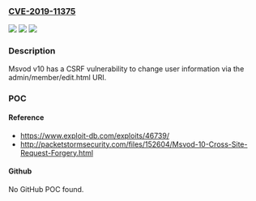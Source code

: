 ### [CVE-2019-11375](https://cve.mitre.org/cgi-bin/cvename.cgi?name=CVE-2019-11375)
![](https://img.shields.io/static/v1?label=Product&message=n%2Fa&color=blue)
![](https://img.shields.io/static/v1?label=Version&message=n%2Fa&color=blue)
![](https://img.shields.io/static/v1?label=Vulnerability&message=n%2Fa&color=brighgreen)

### Description

Msvod v10 has a CSRF vulnerability to change user information via the admin/member/edit.html URI.

### POC

#### Reference
- https://www.exploit-db.com/exploits/46739/
- http://packetstormsecurity.com/files/152604/Msvod-10-Cross-Site-Request-Forgery.html

#### Github
No GitHub POC found.


